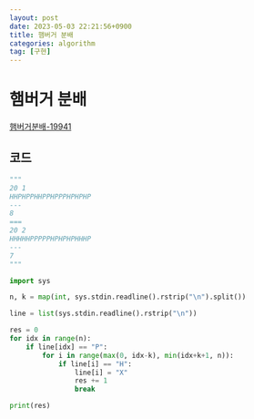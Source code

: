 ```yaml
---
layout: post
date: 2023-05-03 22:21:56+0900
title: 햄버거 분배
categories: algorithm
tag: [구현]
---
```


# 햄버거 분배

[햄버거분배-19941](https://www.acmicpc.net/problem/19941)

## 코드

```python
"""
20 1
HHPHPPHHPPHPPPHPHPHP
---
8
===
20 2
HHHHHPPPPPHPHPHPHHHP
---
7
"""

import sys

n, k = map(int, sys.stdin.readline().rstrip("\n").split())

line = list(sys.stdin.readline().rstrip("\n"))

res = 0
for idx in range(n):
    if line[idx] == "P":
        for i in range(max(0, idx-k), min(idx+k+1, n)):
            if line[i] == "H":
                line[i] = "X"
                res += 1
                break

print(res)

```

